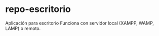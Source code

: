 # repo-escritorio
Aplicación para escritorio
Funciona con servidor local (XAMPP, WAMP, LAMP) o remoto.
